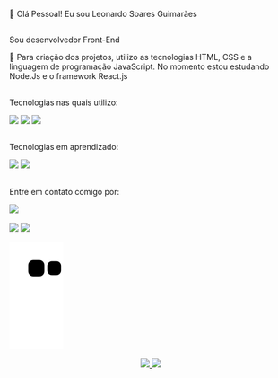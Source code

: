 👋 Olá Pessoal! Eu sou Leonardo Soares Guimarães
##

Sou desenvolvedor Front-End

🌱 Para criação dos projetos, utilizo as tecnologias HTML, CSS e a linguagem de programação JavaScript. No momento estou estudando Node.Js e o framework React.js
##

Tecnologias nas quais utilizo:

<span>
<img src="https://img.shields.io/badge/HTML5-E34F26?style=for-the-badge&logo=html5&logoColor=white"/>
<img src="https://img.shields.io/badge/CSS3-1572B6?style=for-the-badge&logo=css3&logoColor=white"/>
<img src="https://img.shields.io/badge/JavaScript-F7DF1E?style=for-the-badge&logo=javascript&logoColor=black"/>
</span>

##

Tecnologias em aprendizado:

 <p>
 <img src="https://img.shields.io/badge/Node.js-43853D?style=for-the-badge&logo=node.js&logoColor=white"/>
 <img src="https://img.shields.io/badge/React-20232A?style=for-the-badge&logo=react&logoColor=61DAFB"/>
 </p>

##

Entre em contato comigo por:

 <a href = "mailto:leo_guimaraes@ymail.com"><img src="https://img.shields.io/badge/-Email-%23333?style=for-the-badge&logo=gmail&logoColor=white" target="_blank"></a>

<div>
  <a href="https://instagram.com/leos_guimaraes" target="_blank"><img src="https://img.shields.io/badge/-Instagram-%23E4405F?style=for-the-badge&logo=instagram&logoColor=white" target="_blank"></a>
  <a href="https://www.linkedin.com/in/leonardo-soares-guimaraes/" target="_blank"><img src="https://img.shields.io/badge/-LinkedIn-%230077B5?style=for-the-badge&logo=linkedin&logoColor=white" target="_blank"></a>
  
  ![Snake animation](https://github.com/rafaballerini/rafaballerini/blob/output/github-contribution-grid-snake.svg)
  
</div>

<div align="center">
  <a href="https://github.com/leonardosguimaraes">
  <img height="180em" src="https://github-readme-stats.vercel.app/api?username=leonardosguimaraes&show_icons=true&theme=dracula&include_all_commits=true&count_private=true"/>
  <img height="180em" src="https://github-readme-stats.vercel.app/api/top-langs/?username=leonardosguimaraes&layout=compact&langs_count=7&theme=dracula"/>
</div>

<!---
leonardosguimaraes/leonardosguimaraes is a ✨ special ✨ repository because its `README.md` (this file) appears on your GitHub profile.
You can click the Preview link to take a look at your changes.
--->


